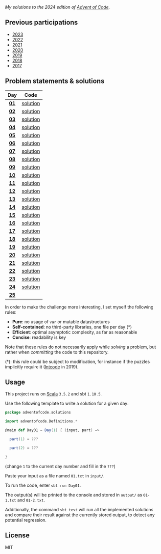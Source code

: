 _My solutions to the 2024 edition of [Advent of Code](https://adventofcode.com/2024)._

## Previous participations

* [2023](https://github.com/FlorianCassayre/AdventOfCode-2023)
* [2022](https://github.com/FlorianCassayre/AdventOfCode-2022)
* [2021](https://github.com/FlorianCassayre/AdventOfCode-2021)
* [2020](https://github.com/FlorianCassayre/AdventOfCode-2020)
* [2019](https://github.com/FlorianCassayre/AdventOfCode-2019)
* [2018](https://github.com/FlorianCassayre/AdventOfCode-2018)
* [2017](https://github.com/FlorianCassayre/AdventOfCode-2017)

## Problem statements & solutions

<div align="center">

| Day | Code |
|:---:|:---:|
| **[01](https://adventofcode.com/2024/day/1)** | [solution](src/main/scala/adventofcode/solutions/Day01.scala) |
| **[02](https://adventofcode.com/2024/day/2)** | [solution](src/main/scala/adventofcode/solutions/Day02.scala) |
| **[03](https://adventofcode.com/2024/day/3)** | [solution](src/main/scala/adventofcode/solutions/Day03.scala) |
| **[04](https://adventofcode.com/2024/day/4)** | [solution](src/main/scala/adventofcode/solutions/Day04.scala) |
| **[05](https://adventofcode.com/2024/day/5)** | [solution](src/main/scala/adventofcode/solutions/Day05.scala) |
| **[06](https://adventofcode.com/2024/day/6)** | [solution](src/main/scala/adventofcode/solutions/Day06.scala) |
| **[07](https://adventofcode.com/2024/day/7)** | [solution](src/main/scala/adventofcode/solutions/Day07.scala) |
| **[08](https://adventofcode.com/2024/day/8)** | [solution](src/main/scala/adventofcode/solutions/Day08.scala) |
| **[09](https://adventofcode.com/2024/day/9)** | [solution](src/main/scala/adventofcode/solutions/Day09.scala) |
| **[10](https://adventofcode.com/2024/day/10)** | [solution](src/main/scala/adventofcode/solutions/Day10.scala) |
| **[11](https://adventofcode.com/2024/day/11)** | [solution](src/main/scala/adventofcode/solutions/Day11.scala) |
| **[12](https://adventofcode.com/2024/day/12)** | [solution](src/main/scala/adventofcode/solutions/Day12.scala) |
| **[13](https://adventofcode.com/2024/day/13)** | [solution](src/main/scala/adventofcode/solutions/Day13.scala) |
| **[14](https://adventofcode.com/2024/day/14)** | [solution](src/main/scala/adventofcode/solutions/Day14.scala) |
| **[15](https://adventofcode.com/2024/day/15)** | [solution](src/main/scala/adventofcode/solutions/Day15.scala) |
| **[16](https://adventofcode.com/2024/day/16)** | [solution](src/main/scala/adventofcode/solutions/Day16.scala) |
| **[17](https://adventofcode.com/2024/day/17)** | [solution](src/main/scala/adventofcode/solutions/Day17.scala) |
| **[18](https://adventofcode.com/2024/day/18)** | [solution](src/main/scala/adventofcode/solutions/Day18.scala) |
| **[19](https://adventofcode.com/2024/day/19)** | [solution](src/main/scala/adventofcode/solutions/Day19.scala) |
| **[20](https://adventofcode.com/2024/day/20)** | [solution](src/main/scala/adventofcode/solutions/Day20.scala) |
| **[21](https://adventofcode.com/2024/day/21)** | [solution](src/main/scala/adventofcode/solutions/Day21.scala) |
| **[22](https://adventofcode.com/2024/day/22)** | [solution](src/main/scala/adventofcode/solutions/Day22.scala) |
| **[23](https://adventofcode.com/2024/day/23)** | [solution](src/main/scala/adventofcode/solutions/Day23.scala) |
| **[24](https://adventofcode.com/2024/day/24)** | [solution](src/main/scala/adventofcode/solutions/Day24.scala) |
| **[25](https://adventofcode.com/2024/day/25)** | [](src/main/scala/adventofcode/solutions/Day25.scala) |

</div>

In order to make the challenge more interesting, I set myself the following rules:

* **Pure**: no usage of `var` or mutable datastructures
* **Self-contained**: no third-party libraries, one file per day (*)
* **Efficient**: optimal asymptotic complexity, as far as reasonable
* **Concise**: readability is key

Note that these rules do not necessarily apply while _solving_ a problem, but rather when _committing_ the code to this repository.

(*): this rule could be subject to modification, for instance if the puzzles implicitly require it ([Intcode](https://adventofcode.com/2019/day/9) in 2019).

## Usage

This project runs on [Scala](https://scala-lang.org) `3.5.2` and sbt `1.10.5`.

Use the following template to write a solution for a given day:

```Scala
package adventofcode.solutions

import adventofcode.Definitions.*

@main def Day01 = Day(1) { (input, part) =>

  part(1) = ???

  part(2) = ???

}
```
(change `1` to the current day number and fill in the `???`)

Paste your input as a file named `01.txt` in `input/`.

To run the code, enter `sbt run Day01`.

The output(s) will be printed to the console and stored in `output/` as `01-1.txt` and `01-2.txt`.

Additionally, the command `sbt test` will run all the implemented solutions and compare their result against the currently stored output, to detect any potential regression.

## License

MIT
